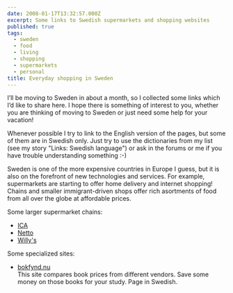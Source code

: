 ```yaml
---
date: 2008-01-17T13:32:57.000Z
excerpt: Some links to Swedish supermarkets and shopping websites
published: true
tags:
  - sweden
  - food
  - living
  - shopping
  - supermarkets
  - personal
title: Everyday shopping in Sweden
---
```

I’ll be moving to Sweden in about a month, so I collected some links which I’d like to share here. I hope there is something of interest to you, whether you are thinking of moving to Sweden or just need some help for your vacation!

Whenever possible I try to link to the English version of the pages, but some of them are in Swedish only. Just try to use the dictionaries from my list (see my story "Links: Swedish language") or ask in the forums or me if you have trouble understanding something :-)

Sweden is one of the more expensive countries in Europe I guess, but it is also on the forefront of new technologies and services. For example, supermarkets are starting to offer home delivery and internet shopping! Chains and smaller immigrant-driven shops offer rich asortments of food from all over the globe at affordable prices.

Some larger supermarket chains:  

*   [ICA](https://www.ica.se/)
*   [Netto](https://www.netto.se/)
*   [Willy's](https://www.willys.se/)

Some specialized sites:

*   [bokfynd.nu](https://www.bokfynd.nu/)  
    This site compares book prices from different vendors. Save some money on those books for your study. Page in Swedish.
